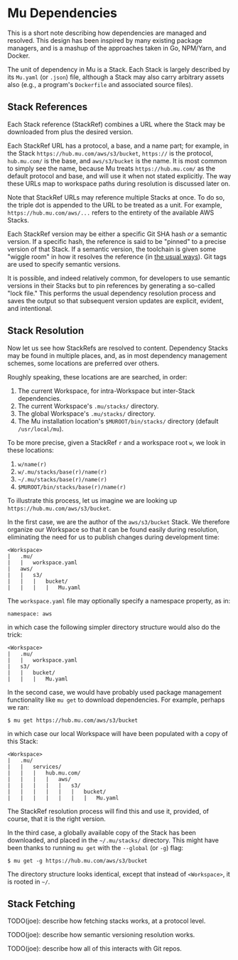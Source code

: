# Mu Dependencies

This is a short note describing how dependencies are managed and resolved.  This design has been inspired by many
existing package managers, and is a mashup of the approaches taken in Go, NPM/Yarn, and Docker.

The unit of dependency in Mu is a Stack.  Each Stack is largely described by its `Mu.yaml` (or `.json`) file, although a
Stack may also carry arbitrary assets also (e.g., a program's `Dockerfile` and associated source files).

## Stack References

Each Stack reference (StackRef) combines a URL where the Stack may be downloaded from plus the desired version.

Each StackRef URL has a protocol, a base, and a name part; for example, in the Stack `https://hub.mu.com/aws/s3/bucket`,
`https://` is the protocol, `hub.mu.com/` is the base, and `aws/s3/bucket` is the name.  It is most common to simply see
the name, because Mu treats `https://hub.mu.com/` as the default protocol and base, and will use it when not stated
explicitly.  The way these URLs map to workspace paths during resolution is discussed later on.

Note that StackRef URLs may reference multiple Stacks at once.  To do so, the triple dot is appended to the URL to
be treated as a unit.  For example, `https://hub.mu.com/aws/...` refers to the entirety of the available AWS Stacks.

Each StackRef version may be either a specific Git SHA hash *or* a semantic version.  If a specific hash, the reference
is said to be "pinned" to a precise version of that Stack.  If a semantic version, the toolchain is given some "wiggle
room" in how it resolves the reference (in [the usual ways](https://yarnpkg.com/en/docs/dependency-versions)).  Git tags
are used to specify semantic versions.

It is possible, and indeed relatively common, for developers to use semantic versions in their Stacks but to pin
references by generating a so-called "lock file."  This performs the usual dependency resolution process and saves the
output so that subsequent version updates are explicit, evident, and intentional.

## Stack Resolution

Now let us see how StackRefs are resolved to content.  Dependency Stacks may be found in multiple places, and, as in
most dependency management schemes, some locations are preferred over others.

Roughly speaking, these locations are are searched, in order:

1. The current Workspace, for intra-Workspace but inter-Stack dependencies.
2. The current Workspace's `.mu/stacks/` directory.
3. The global Workspace's `.mu/stacks/` directory.
4. The Mu installation location's `$MUROOT/bin/stacks/` directory (default `/usr/local/mu`).

To be more precise, given a StackRef `r` and a workspace root `w`, we look in these locations:

1. `w/name(r)`
2. `w/.mu/stacks/base(r)/name(r)`
3. `~/.mu/stacks/base(r)/name(r)`
4. `$MUROOT/bin/stacks/base(r)/name(r)`

To illustrate this process, let us imagine we are looking up `https://hub.mu.com/aws/s3/bucket`.

In the first case, we are the author of the `aws/s3/bucket` Stack.  We therefore organize our Workspace so that it can
be found easily during resolution, eliminating the need for us to publish changes during development time:

    <Workspace>
    |   .mu/
    |   |   workspace.yaml
    |   aws/
    |   |   s3/
    |   |   |   bucket/
    |   |   |   |   Mu.yaml

The `workspace.yaml` file may optionally specify a namespace property, as in:

    namespace: aws

in which case the following simpler directory structure would also do the trick:

    <Workspace>
    |   .mu/
    |   |   workspace.yaml
    |   s3/
    |   |   bucket/
    |   |   |   Mu.yaml

In the second case, we would have probably used package management functionality like `mu get` to download dependencies.
For example, perhaps we ran:

    $ mu get https://hub.mu.com/aws/s3/bucket

in which case our local Workspace will have been populated with a copy of this Stack:

    <Workspace>
    |   .mu/
    |   |   services/
    |   |   |   hub.mu.com/
    |   |   |   |   aws/
    |   |   |   |   |   s3/
    |   |   |   |   |   |   bucket/
    |   |   |   |   |   |   |   Mu.yaml

The StackRef resolution process will find this and use it, provided, of course, that it is the right version.

In the third case, a globally available copy of the Stack has been downloaded, and placed in the `~/.mu/stacks/`
directory.  This might have been thanks to running `mu get` with the `--global` (or `-g`) flag:

    $ mu get -g https://hub.mu.com/aws/s3/bucket

The directory structure looks identical, except that instead of `<Workspace>`, it is rooted in `~/`.

## Stack Fetching

TODO(joe): describe how fetching stacks works, at a protocol level.

TODO(joe): describe how semantic versioning resolution works.

TODO(joe): describe how all of this interacts with Git repos.

